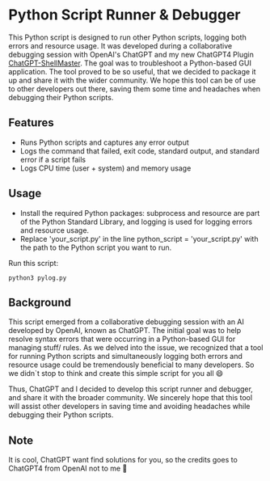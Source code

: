 # Python Script Runner & Debugger
This Python script is designed to run other Python scripts, logging both errors and resource usage. It was developed during a collaborative debugging session with OpenAI's ChatGPT and my new ChatGPT4 Plugin [ChatGPT-ShellMaster](https://github.com/VolkanSah/ChatGPT-ShellMaster). The goal was to troubleshoot a Python-based GUI application. The tool proved to be so useful, that we decided to package it up and share it with the wider community. We hope this tool can be of use to other developers out there, saving them some time and headaches when debugging their Python scripts.

## Features
- Runs Python scripts and captures any error output
- Logs the command that failed, exit code, standard output, and standard error if a script fails
- Logs CPU time (user + system) and memory usage
## Usage
- Install the required Python packages: subprocess and resource are part of the Python Standard Library, and logging is used for logging errors and resource usage.
- Replace 'your_script.py' in the line python_script = 'your_script.py' with the path to the Python script you want to run.

Run this script: 
```shell
python3 pylog.py
```
## Background
This script emerged from a collaborative debugging session with an AI developed by OpenAI, known as ChatGPT. The initial goal was to help resolve syntax errors that were occurring in a Python-based GUI for managing stuff/ rules. As we delved into the issue, we recognized that a tool for running Python scripts and simultaneously logging both errors and resource usage could be tremendously beneficial to many developers. So we didn`t stop to think and create this simple script for you all 😄 

Thus, ChatGPT and I decided to develop this script runner and debugger, and share it with the broader community. We sincerely hope that this tool will assist other developers in saving time and avoiding headaches while debugging their Python scripts.

## Note 
It is cool, ChatGPT want find solutions for you, so the credits goes to ChatGPT4 from OpenAI not to me 💝
